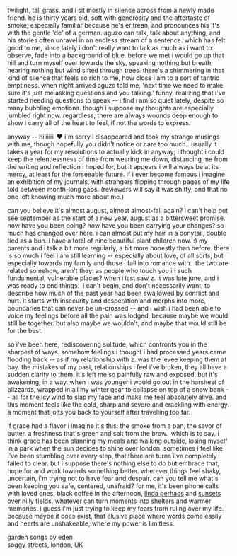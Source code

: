 twilight, tall grass, and i sit mostly in silence across from a newly made friend. he is thirty years old, soft with generosity and the aftertaste of smoke; especially familiar because he's eritrean, and pronounces his 't's with the gentle 'de' of a german. aguzo can talk, talk about anything, and his stories often unravel in an endless stream of a sentence. which has felt good to me, since lately i don't really want to talk as much as i want to observe, fade into a background of blue. before we met i would go up that hill and turn myself over towards the sky, speaking nothing but breath, hearing nothing but wind sifted through trees. there's a shimmering in that kind of silence that feels so rich to me, how close i am to a sort of tantric emptiness. when night arrived aguzo told me, 'next time we need to make sure it's just me asking questions and you talking.' funny, realizing that i've started needing questions to speak -- i find i am so quiet lately, despite so many bubbling emotions. though i suppose my thoughts are especially jumbled right now. regardless, there are always wounds deep enough to show i carry all of the heart to feel, if not the words to express.

anyway -- hiiiiiiii ♥︎ i'm sorry i disappeared and took my strange musings with me, though hopefully you didn't notice or care too much...usually it takes a year for my resolutions to actually kick in anyway; i thought i could keep the relentlessness of time from wearing me down, distancing me from the writing and reflection i hoped for, but it appears i will always be at its mercy, at least for the forseeable future. if i ever become famous i imagine an exhibition of my journals, with strangers flipping through pages of my life told between month-long gaps. (reviewers will say it was shitty, and that no one left knowing much more about me.)

can you believe it's almost august, almost almost-fall again? i can't help but see september as the start of a new year, august as a bittersweet promise.  how have you been doing? how have you been carrying your changes? so much has changed over here. i can almost put my hair in a ponytail, double tied as a bun. i have a total of nine beautiful plant children now. :) my parents and i talk a bit more regularly, a bit more honestly than before. there is so much i feel i am still learning -- especially about love, of all sorts, but especially towards my family and those i fall into romance with.  the two are related somehow, aren't they: as people who touch you in such fundamental, vulnerable places? when i last saw z. it was late june, and i was ready to end things.  i can't begin, and don't necessarily want, to describe how much of the past year had been swallowed by conflict and hurt. it starts with insecurity and desperation and morphs into more, boundaries that can never be un-crossed -- and i wish i had been able to voice my feelings before all the pain was lodged, because maybe we would still be together. but also maybe we wouldn't, and maybe that would still be for the best.

so i've been here, rediscovering solitude, which confronts you in the sharpest of ways. somehow feelings i thought i had processed years came flooding back -- as if my relationship with z. was the levee keeping them at bay. the mistakes of my past, relationships i feel i've broken, they all have a sudden clarity to them. it's left me so painfully raw and exposed. but it's awakening, in a way. when i was younger i would go out in the harshest of blizzards, wrapped in all my winter gear to collapse on top of a snow bank -- all for the icy wind to slap my face and make me feel absolutely alive. and this moment feels like the cold, sharp and severe and crackling with energy. a moment that jolts you back to yourself after travelling too far.

if grace had a flavor i imagine it's this: the smoke from a pan, the savor of butter, a freshness that's green and salt from the brow.  which is to say, i think grace has been planning my meals and walking outside, losing myself in a park when the sun decides to shine over london. sometimes i feel like i've been stumbling over every step, that there are turns i've completely failed to clear. but i suppose there's nothing else to do but embrace that, hope for and work towards something better. wherever things feel shaky, uncertain, i'm trying not to have fear and despair. can you tell me what's been keeping you safe, centered, unafraid? for me, it's been phone calls with loved ones, black coffee in the afternoon, [linda perhacs](http://mail01.tinyletterapp.com/into-the-garden/listen-it-s-just-that-i-think-too-much/14919022-www.youtube.com/watch?c=34ebca37-bdf5-43c1-977c-a4799b77fb19) and [sunsets over hilly fields](http://mail01.tinyletterapp.com/into-the-garden/listen-it-s-just-that-i-think-too-much/14919026-www.flickr.com/photos/cathdupuy/31920239786?c=34ebca37-bdf5-43c1-977c-a4799b77fb19). whatever can turn moments into shelters and warmer memories. i guess i'm just trying to keep my fears from ruling over my life. because maybe it does exist, that elusive place where words come easily and hearts are unshakeable, where my power is limitless.

<p class="caption">
<a target="_blank" src="https://gardensongs.github.io">garden songs</a> by eden <br>
soggy streets, london, UK <br>
</p>